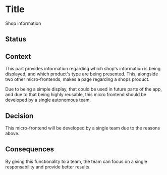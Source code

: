 # Title

Shop information

## Status


## Context

This part provides information regarding which shop's information is being displayed, and which product's type are being presented. This, alongside two other micro-frontends, makes a page regarding a shops product.

Due to being a simple display, that could be used in future parts of the app, and due to that being highly reusable, this micro frontend should be developed by a single autonomous team.


## Decision

This micro-frontend will be developed by a single team due to the reasons above.

## Consequences

By giving this functionality to a team, the team can focus on a single responsability and provide better results.
